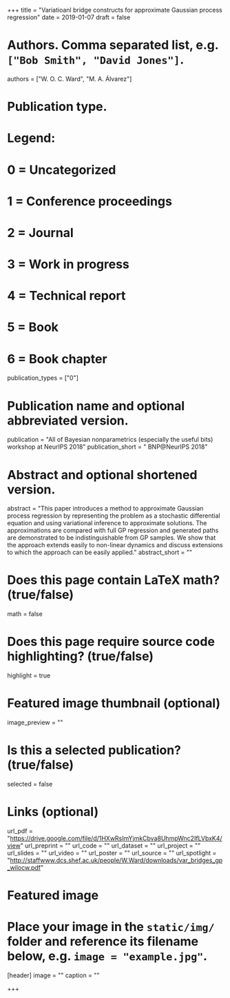 +++
title = "Variatioanl bridge constructs for approximate Gaussian process regression"
date = 2019-01-07
draft = false

# Authors. Comma separated list, e.g. `["Bob Smith", "David Jones"]`.
authors = ["W. O. C. Ward", "M. A. Álvarez"]

# Publication type.
# Legend:
# 0 = Uncategorized
# 1 = Conference proceedings
# 2 = Journal
# 3 = Work in progress
# 4 = Technical report
# 5 = Book
# 6 = Book chapter
publication_types = ["0"]

# Publication name and optional abbreviated version.
publication = "All of Bayesian nonparametrics (especially the useful bits) workshop at NeurIPS 2018"
publication_short = " BNP@NeurIPS 2018"

# Abstract and optional shortened version.
abstract = "This paper introduces a method to approximate Gaussian process regression by representing the problem as a stochastic differential equation and using variational inference to approximate solutions. The approximations are compared with full GP regression and generated paths are demonstrated to be indistinguishable from GP samples. We show that the approach extends easily to non-linear dynamics and discuss extensions to which the approach can be easily applied."
abstract_short = ""

# Does this page contain LaTeX math? (true/false)
math = false

# Does this page require source code highlighting? (true/false)
highlight = true

# Featured image thumbnail (optional)
image_preview = ""

# Is this a selected publication? (true/false)
selected = false

# Links (optional)
url_pdf = "https://drive.google.com/file/d/1HXwRsImYjmkCbva8UhmpWnc2IfLVbxK4/view"
url_preprint = ""
url_code = ""
url_dataset = ""
url_project = ""
url_slides = ""
url_video = ""
url_poster = ""
url_source = ""
url_spotlight = "http://staffwww.dcs.shef.ac.uk/people/W.Ward/downloads/var_bridges_gp_wilocw.pdf"


# Featured image
# Place your image in the `static/img/` folder and reference its filename below, e.g. `image = "example.jpg"`.
[header]
image = ""
caption = ""

+++
